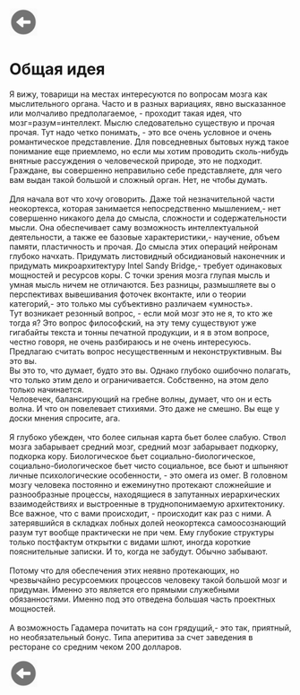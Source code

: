 <a href=README.md><img src="../img/back.jpg" width="50" height="50" /></a><p><h1>Общая идея</h1></p><p><p>Я вижу, товарищи на местах интересуются по вопросам мозга как мыслительного органа. Часто и в разных вариациях, явно высказанное или молчаливо предполагаемое, - проходит такая идея, что мозг=разум=интеллект. Мыслю следовательно существую и прочая прочая. Тут надо четко понимать, - это все очень условное и очень романтическое представление. Для повседневных бытовых нужд такое понимание еще приемлемо, но если мы хотим проводить сколь-нибудь внятные рассуждения о человеческой природе, это не подходит. <br />Граждане, вы совершенно неправильно себе представляете, для чего вам выдан такой большой и сложный орган. Нет, не чтобы думать. <br /><br />Для начала вот что хочу оговорить. Даже той незначительной части неокортекса, которая занимается непосредственно мышлением,- нет совершенно никакого дела до смысла, сложности и содержательности мысли. Она обеспечивает саму возможность интеллектуальной деятельности, а также ее базовые характеристики,- научение, объем памяти, пластичность и прочая. До смысла этих операций нейронам глубоко начхать. Придумать листовидный обсидиановый наконечник и придумать микроархитектуру Intel Sandy Bridge,- требует одинаковых мощностей и ресурсов коры. С точки зрения мозга глупая мысль и умная мысль ничем не отличаются. Без разницы, размышляете вы о перспективах вывешивания фоточек вконтакте, или о теории категорий,- это только мы субъективно различаем «умность». <br />Тут возникает резонный вопрос, - если мой мозг это не я, то кто же тогда я? Это вопрос философский, на эту тему существуют уже гигабайты текста и тонны печатной продукции, и я в этом вопросе, честно говоря, не очень разбираюсь и не очень интересуюсь. Предлагаю считать вопрос несущественным и неконструктивным. Вы это вы. <br />Вы это то, что думает, будто это вы. Однако глубоко ошибочно полагать, что только этим дело и ограничивается. Собственно, на этом дело только начинается.<br />Человечек, балансирующий на гребне волны, думает, что он и есть волна. И что он повелевает стихиями. Это даже не смешно. Вы еще у доски мнения спросите, ага. <br /><br />Я глубоко убежден, что более сильная карта бьет более слабую. Ствол мозга забарывает средний мозг, средний мозг забарывает подкорку, подкорка кору. Биологическое бьет социально-биологическое, социально-биологическое бьет чисто социальное, все бьют и шпыняют личные психологические особенности, - это омега из омег. В головном мозгу человека постоянно и ежеминутно протекают сложнейшие и разнообразные процессы, находящиеся в запутанных иерархических взаимодействиях и выстроенные в труднопонимаемую архитектонику. Все важное, что с вами происходит, - происходит как раз с ними. А затерявшийся в складках лобных долей неокортекса самоосознающий разум тут вообще практически не при чем. Ему глубокие структуры только постфактум открытки с видами шлют, иногда короткие пояснительные записки. И то, когда не забудут. Обычно забывают. <br /><br />Потому что для обеспечения этих неявно протекающих, но чрезвычайно ресурсоемких процессов человеку такой большой мозг и придуман. Именно это является его прямыми служебными обязанностями. Именно под это отведена большая часть проектных мощностей. <br /><br />А возможность Гадамера почитать на сон грядущий,- это так, приятный, но необязательный бонус. Типа аперитива за счет заведения в ресторане со средним чеком 200 долларов.</p><a href=README.md><img src="../img/back.jpg" width="50" height="50" /></a>